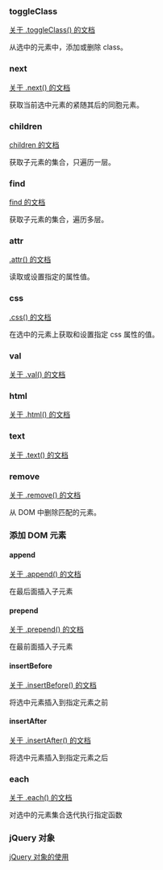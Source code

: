 ### toggleClass

[关于 .toggleClass() 的文档](http://api.jquery.com/toggleclass/)

从选中的元素中，添加或删除 class。

### next

[关于 .next() 的文档](http://api.jquery.com/next/) 

获取当前选中元素的紧随其后的同胞元素。

### children

[children 的文档](http://api.jquery.com/children/)

获取子元素的集合，只遍历一层。

### find

[find 的文档](http://api.jquery.com/find/)

获取子元素的集合，遍历多层。

### attr

[.attr() 的文档](http://api.jquery.com/attr/)

读取或设置指定的属性值。

### css

[.css() 的文档](http://api.jquery.com/css/) 

在选中的元素上获取和设置指定 css 属性的值。

### val

[关于 .val() 的文档](http://api.jquery.com/val/)

### html

[关于 .html() 的文档](http://api.jquery.com/html/)

### text

[关于 .text() 的文档](http://api.jquery.com/text/)

### remove

[关于 .remove() 的文档](http://api.jquery.com/remove/)

从 DOM 中删除匹配的元素。

### 添加 DOM 元素

#### append

[关于 .append() 的文档](http://api.jquery.com/append/)

在最后面插入子元素

#### prepend

[关于 .prepend() 的文档](http://api.jquery.com/prepend/)

在最前面插入子元素

#### insertBefore

[关于 .insertBefore() 的文档](http://api.jquery.com/insertBefore/)

将选中元素插入到指定元素之前

#### insertAfter

[关于 .insertAfter() 的文档](http://api.jquery.com/insertAfter/)

将选中元素插入到指定元素之后

### each

[关于 .each() 的文档](http://api.jquery.com/each/) 

对选中的元素集合迭代执行指定函数

### jQuery 对象

[jQuery 对象的使用](http://api.jquery.com/jquery/#jQuery3)

